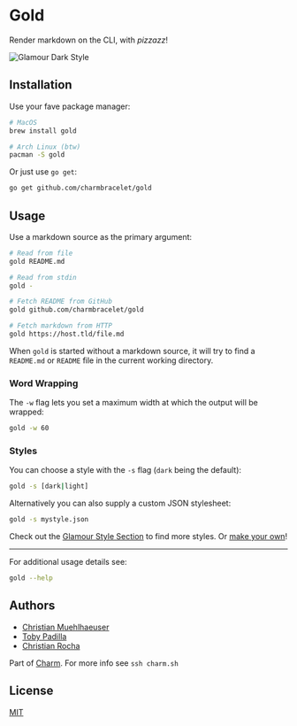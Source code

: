 # Gold

Render markdown on the CLI, with _pizzazz_!

![Glamour Dark Style](https://github.com/charmbracelet/gold/raw/master/example.png)


## Installation

Use your fave package manager:

```bash
# MacOS
brew install gold

# Arch Linux (btw)
pacman -S gold
```

Or just use `go get`:

```bash
go get github.com/charmbracelet/gold
```


## Usage

Use a markdown source as the primary argument:

```bash
# Read from file
gold README.md

# Read from stdin
gold -

# Fetch README from GitHub
gold github.com/charmbracelet/gold

# Fetch markdown from HTTP
gold https://host.tld/file.md
```

When `gold` is started without a markdown source, it will try to find a
`README.md` or `README` file in the current working directory.

### Word Wrapping

The `-w` flag lets you set a maximum width at which the output will be wrapped:

```bash
gold -w 60
```

### Styles

You can choose a style with the `-s` flag (`dark` being the default):

```bash
gold -s [dark|light]
```

Alternatively you can also supply a custom JSON stylesheet:

```bash
gold -s mystyle.json
```

Check out the [Glamour Style Section](https://github.com/charmbracelet/glamour/blob/master/styles/gallery/README.md)
to find more styles. Or [make your own](https://github.com/charmbracelet/glamour/tree/master/styles)!

***

For additional usage details see:

```bash
gold --help
```


## Authors

* [Christian Muehlhaeuser](https://github.com/muesli)
* [Toby Padilla](https://github.com/toby)
* [Christian Rocha](https://github.com/meowgorithm)

Part of [Charm](https://charm.sh). For more info see `ssh charm.sh`


## License

[MIT](https://github.com/charmbracelet/gold/raw/master/LICENSE)
